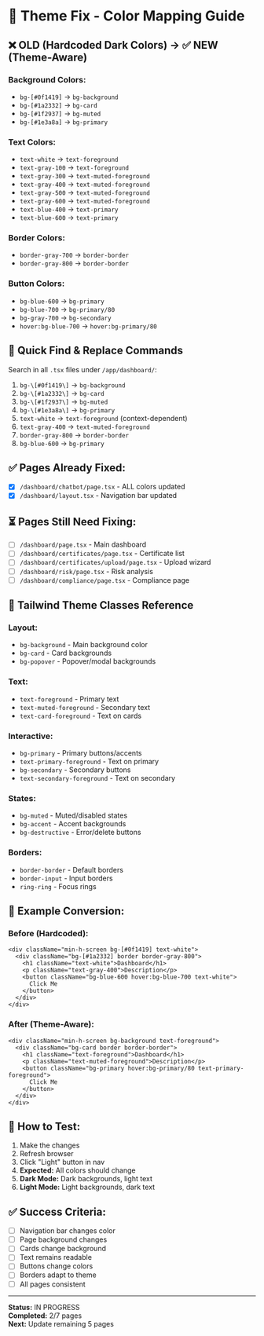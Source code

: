 # 🎨 Theme Fix - Color Mapping Guide

## ❌ OLD (Hardcoded Dark Colors) → ✅ NEW (Theme-Aware)

### Background Colors:
- `bg-[#0f1419]` → `bg-background`
- `bg-[#1a2332]` → `bg-card`
- `bg-[#1f2937]` → `bg-muted`
- `bg-[#1e3a8a]` → `bg-primary`

### Text Colors:
- `text-white` → `text-foreground`
- `text-gray-100` → `text-foreground`
- `text-gray-300` → `text-muted-foreground`
- `text-gray-400` → `text-muted-foreground`
- `text-gray-500` → `text-muted-foreground`
- `text-gray-600` → `text-muted-foreground`
- `text-blue-400` → `text-primary`
- `text-blue-600` → `text-primary`

### Border Colors:
- `border-gray-700` → `border-border`
- `border-gray-800` → `border-border`

### Button Colors:
- `bg-blue-600` → `bg-primary`
- `bg-blue-700` → `bg-primary/80`
- `bg-gray-700` → `bg-secondary`
- `hover:bg-blue-700` → `hover:bg-primary/80`

## 🔧 Quick Find & Replace Commands

Search in all `.tsx` files under `/app/dashboard/`:

1. `bg-\[#0f1419\]` → `bg-background`
2. `bg-\[#1a2332\]` → `bg-card`
3. `bg-\[#1f2937\]` → `bg-muted`
4. `bg-\[#1e3a8a\]` → `bg-primary`
5. `text-white` → `text-foreground` (context-dependent)
6. `text-gray-400` → `text-muted-foreground`
7. `border-gray-800` → `border-border`
8. `bg-blue-600` → `bg-primary`

## ✅ Pages Already Fixed:
- [x] `/dashboard/chatbot/page.tsx` - ALL colors updated
- [x] `/dashboard/layout.tsx` - Navigation bar updated

## ⏳ Pages Still Need Fixing:
- [ ] `/dashboard/page.tsx` - Main dashboard
- [ ] `/dashboard/certificates/page.tsx` - Certificate list
- [ ] `/dashboard/certificates/upload/page.tsx` - Upload wizard
- [ ] `/dashboard/risk/page.tsx` - Risk analysis
- [ ] `/dashboard/compliance/page.tsx` - Compliance page

## 🎨 Tailwind Theme Classes Reference

### Layout:
- `bg-background` - Main background color
- `bg-card` - Card backgrounds
- `bg-popover` - Popover/modal backgrounds

### Text:
- `text-foreground` - Primary text
- `text-muted-foreground` - Secondary text
- `text-card-foreground` - Text on cards

### Interactive:
- `bg-primary` - Primary buttons/accents
- `text-primary-foreground` - Text on primary
- `bg-secondary` - Secondary buttons
- `text-secondary-foreground` - Text on secondary

### States:
- `bg-muted` - Muted/disabled states
- `bg-accent` - Accent backgrounds
- `bg-destructive` - Error/delete buttons

### Borders:
- `border-border` - Default borders
- `border-input` - Input borders
- `ring-ring` - Focus rings

## 📝 Example Conversion:

### Before (Hardcoded):
```tsx
<div className="min-h-screen bg-[#0f1419] text-white">
  <div className="bg-[#1a2332] border border-gray-800">
    <h1 className="text-white">Dashboard</h1>
    <p className="text-gray-400">Description</p>
    <button className="bg-blue-600 hover:bg-blue-700 text-white">
      Click Me
    </button>
  </div>
</div>
```

### After (Theme-Aware):
```tsx
<div className="min-h-screen bg-background text-foreground">
  <div className="bg-card border border-border">
    <h1 className="text-foreground">Dashboard</h1>
    <p className="text-muted-foreground">Description</p>
    <button className="bg-primary hover:bg-primary/80 text-primary-foreground">
      Click Me
    </button>
  </div>
</div>
```

## 🧪 How to Test:

1. Make the changes
2. Refresh browser
3. Click "Light" button in nav
4. **Expected:** All colors should change
5. **Dark Mode:** Dark backgrounds, light text
6. **Light Mode:** Light backgrounds, dark text

## ✅ Success Criteria:

- [ ] Navigation bar changes color
- [ ] Page background changes
- [ ] Cards change background
- [ ] Text remains readable
- [ ] Buttons change colors
- [ ] Borders adapt to theme
- [ ] All pages consistent

---

**Status:** IN PROGRESS  
**Completed:** 2/7 pages  
**Next:** Update remaining 5 pages

